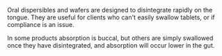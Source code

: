 Oral dispersibles and wafers are designed to disintegrate rapidly on the tongue. They are useful for clients who can't easily swallow tablets, or if compliance is an issue.

In some products absorption is buccal, but others are simply swallowed once they have disintegrated, and absorption will occur lower in the gut.
